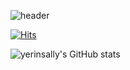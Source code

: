 
<!--
**yerinsally/yerinsally** is a ✨ _special_ ✨ repository because its `README.md` (this file) appears on your GitHub profile.

Here are some ideas to get you started:

- 🔭 I’m currently working on ...
- 🌱 I’m currently learning ...
- 👯 I’m looking to collaborate on ...
- 🤔 I’m looking for help with ...
- 💬 Ask me about ...
- 📫 How to reach me: ...
- 😄 Pronouns: ...
- ⚡ Fun fact: ...
-->
![header](https://capsule-render.vercel.app/api?type=waving&color=timeGradient&text=Welcome%20to%20Yerin's%20GitHub%20👋&animation=twinkling&fontSize=35&fontAlignY=40&fontAlign=70&height=250)

[![Hits](https://hits.seeyoufarm.com/api/count/incr/badge.svg?pvs=4&url=https%3A%2F%2Fquilled-erica-bca.notion.site%2Fdaea2a854f3b46d19a264507f6aa5ada&count_bg=%23B096ED&title_bg=%23555555&icon=&icon_color=%23E7E7E7&title=notion&edge_flat=false)](https://hits.seeyoufarm.com)

![yerinsally's GitHub stats](https://github-readme-stats-sigma-five.vercel.app/api?username=yerinsally&show_icons=true&theme=dracula) 
